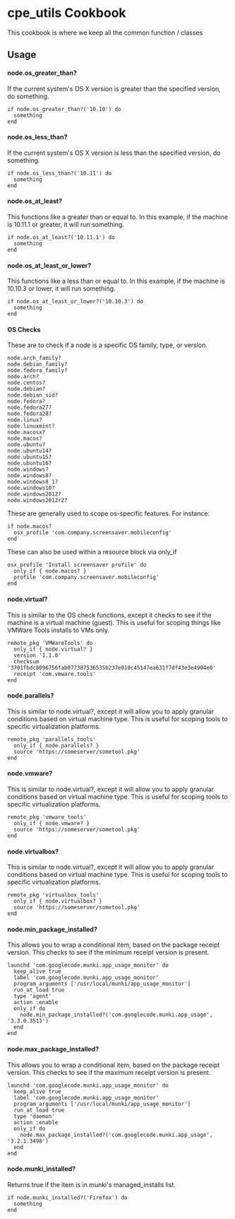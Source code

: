 cpe_utils Cookbook
==================
This cookbook is where we keep all the common function / classes

Usage
-----


#### node.os_greater_than? ####
If the current system's OS X version is greater than the specified version, do something.
```
if node.os_greater_than?('10.10') do
  something
end
```

#### node.os_less_than? ####
If the current system's OS X version is less than the specified version, do something.

```
if node.os_less_than?('10.11') do
  something
end
```

#### node.os_at_least? ####
This functions like a greater than or equal to. In this example, if the machine is 10.11.1 or greater, it will run something.
```
if node.os_at_least?('10.11.1') do
  something
end
```

#### node.os_at_least_or_lower? ####
This functions like a less than or equal to. In this example, if the machine is 10.10.3 or lower, it will run something.
```
if node.os_at_least_or_lower?('10.10.3') do
  something
end
```

#### OS Checks ####

These are to check if a node is a specific OS family, type, or version.

```
node.arch_family?
node.debian_family?
node.fedora_family?
node.arch?
node.centos?
node.debian?
node.debian_sid?
node.fedora?
node.fedora27?
node.fedora28?
node.linux?
node.linuxmint?
node.macosx?
node.macos?
node.ubuntu?
node.ubuntu14?
node.ubuntu15?
node.ubuntu16?
node.windows?
node.windows8?
node.windows8_1?
node.windows10?
node.windows2012?
node.windows2012r2?
```

These are generally used to scope os-specific features. For instance:

```
if node.macos?
  osx_profile 'com.company.screensaver.mobileconfig' 
end
```

These can also be used within a resource block via only_if
```
osx_profile 'Install screensaver profile' do
  only_if { node.macos? }
  profile 'com.company.screensaver.mobileconfig'
end
```

#### node.virtual? ####
This is similar to the OS check functions, except it checks to see if the machine is a virtual machine (guest). This is useful for scoping things like VMWare Tools installs to VMs only.

```
remote_pkg 'VMWareTools' do
  only_if { node.virtual? }
  version '1.1.0'
  checksum '3701fbdc8096756fab077387536535b237e010c45147ea631f7df43e3e4904e0'
  receipt 'com.vmware.tools'
end
```

#### node.parallels? ####
This is similar to node.virtual?, except it will allow you to apply granular conditions based on virtual machine type. This is useful for scoping tools to specific virtualization platforms.

```
remote_pkg 'parallels_tools'
  only_if { node.parallels? }
  source 'https://someserver/sometool.pkg'
end
```

#### node.vmware? ####
This is similar to node.virtual?, except it will allow you to apply granular conditions based on virtual machine type. This is useful for scoping tools to specific virtualization platforms.

```
remote_pkg 'vmware_tools'
  only_if { node.vmware? }
  source 'https://someserver/sometool.pkg'
end
```

#### node.virtualbox? ####
This is similar to node.virtual?, except it will allow you to apply granular conditions based on virtual machine type. This is useful for scoping tools to specific virtualization platforms.

```
remote_pkg 'virtualbox_tools'
  only_if { node.virtualbox? }
  source 'https://someserver/sometool.pkg'
end
```

#### node.min_package_installed? ####
This allows you to wrap a conditional item, based on the package receipt version. This checks to see if the minimum receipt version is present.

```
launchd 'com.googlecode.munki.app_usage_monitor' do
  keep_alive true
  label 'com.googlecode.munki.app_usage_monitor'
  program_arguments ['/usr/local/munki/app_usage_monitor']
  run_at_load true
  type 'agent'
  action :enable
  only_if do
    node.min_package_installed?('com.googlecode.munki.app_usage', '3.3.0.3513')
  end
end
```

#### node.max_package_installed? ####
This allows you to wrap a conditional item, based on the package receipt version. This checks to see if the maximum receipt version is present.

```
launchd 'com.googlecode.munki.app_usage_monitor' do
  keep_alive true
  label 'com.googlecode.munki.app_usage_monitor'
  program_arguments ['/usr/local/munki/app_usage_monitor']
  run_at_load true
  type 'daemon'
  action :enable
  only_if do
    node.max_package_installed?('com.googlecode.munki.app_usage', '3.2.1.3498')
  end
end
```

#### node.munki_installed? ####
Returns true if the item is in munki's managed_installs list.
```
if node.munki_installed?('Firefox') do
  something
end
```
